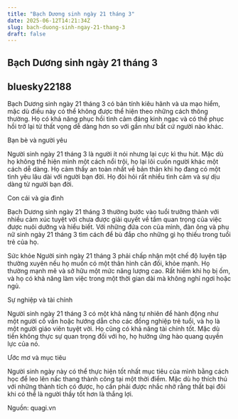 ```yaml
---
title: "Bạch Dương sinh ngày 21 tháng 3"
date: 2025-06-12T14:21:34Z
slug: bach-duong-sinh-ngay-21-thang-3
draft: false
---
```


## Bạch Dương sinh ngày 21 tháng 3

## bluesky22188

​Bạch Dương sinh ngày 21 tháng 3 có bản tính kiêu hãnh và ưa mạo hiểm, mặc dù điều này có thể không được thể hiện theo những cách thông thường. Họ có khả năng phục hồi tình cảm đáng kinh ngạc và có thể phục hồi trở lại từ thất vọng dễ dàng hơn so với gần như bất cứ người nào khác.

Bạn bè và người yêu

Người sinh ngày 21 tháng 3 là người ít nói nhưng lại cực kì thu hút. Mặc dù họ không thể hiện mình một cách nổi trội, họ lại lôi cuốn người khác một cách dễ dàng. Họ cảm thấy an toàn nhất về bản thân khi họ đang có một tình yêu lâu dài với người bạn đời. Họ đòi hỏi rất nhiều tình cảm và sự dịu dàng từ người bạn đời.

Con cái và gia đình

Bạch Dương sinh ngày 21 tháng 3 thường bước vào tuổi trưởng thành với nhiều cảm xúc tuyệt vời chưa được giải quyết về tầm quan trọng của việc được nuôi dưỡng và hiểu biết. Với những đứa con của mình, đàn ông và phụ nữ sinh ngày 21 tháng 3 tìm cách để bù đắp cho những gì họ thiếu trong tuổi trẻ của họ.

Sức khỏe
Người sinh ngày 21 tháng 3 phải chấp nhận một chế độ luyện tập thường xuyên nếu họ muốn có một thân hình cân đối, khỏe mạnh. Họ thường mạnh mẽ và sở hữu một mức năng lượng cao. Rất hiếm khi họ bị ốm, và họ có khả năng làm việc trong một thời gian dài mà không nghỉ ngơi hoặc ngủ.

Sự nghiệp và tài chính

Người sinh ngày 21 tháng 3 có một khả năng tự nhiên để hành động như một người cố vấn hoặc hướng dẫn cho các đồng nghiệp trẻ tuổi, và họ là một người giáo viên tuyệt vời. Họ cũng có khả năng tài chính tốt. Mặc dù tiền không thực sự quan trọng đối với họ, họ hưởng ứng hào quang quyền lực của nó.

Ước mơ và mục tiêu

Người sinh ngày này có thể thực hiện tốt nhất mục tiêu của mình bằng cách học để leo lên nấc thang thành công tại một thời điểm. Mặc dù họ thích thú với những thành tích có được, họ cần phải được nhắc nhở rằng thất bại đôi khi có thể là người thầy tốt hơn là thắng lợi.
 
Nguồn: quagi.vn